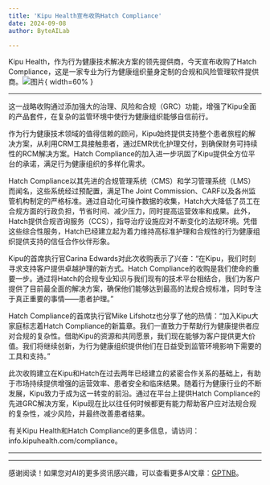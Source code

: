 ```yaml
---
title: 'Kipu Health宣布收购Hatch Compliance'
date: 2024-09-08
author: ByteAILab

---
```


Kipu Health，作为行为健康技术解决方案的领先提供商，今天宣布收购了Hatch Compliance，这是一家专业为行为健康组织量身定制的合规和风险管理软件提供商。![图片](https://ai-techpark.com/wp-content/uploads/2024/09/Kipu-He-960x540.jpg){ width=60% }

---
这一战略收购通过添加强大的治理、风险和合规（GRC）功能，增强了Kipu全面的产品套件，在复杂的监管环境中使行为健康组织能够自信前行。

作为行为健康技术领域的值得信赖的顾问，Kipu始终提供支持整个患者旅程的解决方案，从利用CRM工具接触患者，通过EMR优化护理交付，到确保财务可持续性的RCM解决方案。Hatch Compliance的加入进一步巩固了Kipu提供全方位平台的承诺，满足行为健康组织的多样化需求。

Hatch Compliance以其先进的合规管理系统（CMS）和学习管理系统（LMS）而闻名，这些系统经过预配置，满足The Joint Commission、CARF以及各州监管机构制定的严格标准。通过自动化可操作数据的收集，Hatch大大降低了员工在合规方面的行政负担，节省时间、减少压力，同时提高运营效率和成果。此外，Hatch提供合规咨询服务（CCS），指导治疗设施应对不断变化的法规环境。凭借这些综合性服务，Hatch已经建立起为着力维持高标准护理和合规性的行为健康组织提供支持的信任合作伙伴形象。

Kipu的首席执行官Carina Edwards对此次收购表示了兴奋：“在Kipu，我们时刻寻求支持客户提供卓越护理的新方式。Hatch Compliance的收购是我们使命的重要一步。通过将Hatch的合规专业知识与我们现有的技术平台相结合，我们为客户提供了目前最全面的解决方案，确保他们能够达到最高的法规合规标准，同时专注于真正重要的事情——患者护理。”

Hatch Compliance的首席执行官Mike Lifshotz也分享了他的热情：“加入Kipu大家庭标志着Hatch Compliance的新篇章。我们一直致力于帮助行为健康提供者应对合规的复杂性。借助Kipu的资源和共同愿景，我们现在能够为客户提供更大价值。我们将继续创新，为行为健康组织提供他们在日益受到监管环境影响下需要的工具和支持。”

此次收购建立在Kipu和Hatch在过去两年已经建立的紧密合作关系的基础上，有助于市场持续提供增强的运营效率、患者安全和临床结果。随着行为健康行业的不断发展，Kipu致力于成为这一转变的前沿。通过在平台上提供Hatch Compliance的先进GRC解决方案，Kipu现在比以往任何时候都更有能力帮助客户应对法规合规的复杂性，减少风险，并最终改善患者结果。

有关Kipu Health和Hatch Compliance的更多信息，请访问：info.kipuhealth.com/compliance。

---
---
感谢阅读！如果您对AI的更多资讯感兴趣，可以查看更多AI文章：[GPTNB](https://gptnb.com)。